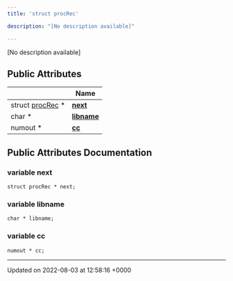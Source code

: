 ```yaml
---
title: 'struct procRec'

description: "[No description available]"

---
```









[No description available]

## Public Attributes

|                | Name           |
| -------------- | -------------- |
| struct [procRec](/documentation/code/colliderbit/classes/structprocrec/) * | **[next](/documentation/code/colliderbit/classes/structprocrec/#variable-next)**  |
| char * | **[libname](/documentation/code/colliderbit/classes/structprocrec/#variable-libname)**  |
| numout * | **[cc](/documentation/code/colliderbit/classes/structprocrec/#variable-cc)**  |

## Public Attributes Documentation

### variable next

```
struct procRec * next;
```


### variable libname

```
char * libname;
```


### variable cc

```
numout * cc;
```


-------------------------------

Updated on 2022-08-03 at 12:58:16 +0000
